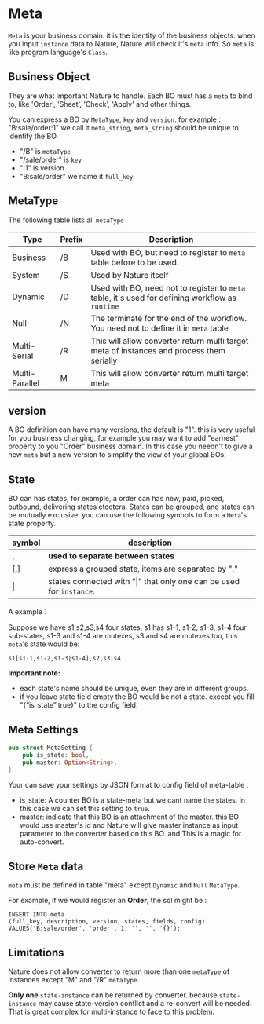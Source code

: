 # Meta

`Meta` is your business domain. it is the identity of the business objects. when you input `instance` data to Nature, Nature will check it's `meta` info. So `meta` is like program language's `Class`.

## Business Object

They are what important Nature to handle. Each BO must has a `meta` to bind to, like 'Order', 'Sheet', 'Check', 'Apply' and other things.

You can express a BO by `MetaType`, `key` and `version`. for example :  "B:sale/order:1" we call it `meta_string`,  `meta_string` should be unique to identify the BO.

- "/B" is `metaType`
- "/sale/order" is `key`
- ":1" is version
- "B:sale/order" we name it `full_key`

## MetaType

The following table lists all `metaType`

| Type           | Prefix | Description                                                  |
| -------------- | ------ | ------------------------------------------------------------ |
| Business       | /B     | Used with BO, but need to register to `meta` table before to be used. |
| System         | /S     | Used by Nature itself                                        |
| Dynamic        | /D     | Used with BO, need not to register to `meta` table, it's used for defining workflow as `runtime` |
| Null           | /N     | The terminate for the end of the workflow. You need not to define it in `meta` table |
| Multi-Serial   | /R     | This will allow  converter return multi target meta of instances and process them serially |
| Multi-Parallel | M     | This will allow  converter return multi target meta |

## version

A BO definition can have many versions, the default is "1". this is very useful for you business changing, for example you may want to add "earnest" property to you "Order" business domain. In this case you needn't to give a new `meta` but a new version to simplify the view of your global BOs.

## State

BO can has states, for example, a order can has new, paid, picked, outbound, delivering states etcetera.  States can be grouped,  and states can be mutually exclusive. you can use the following symbols to form a `Meta`'s state property.

| symbol | description                                                  |
| ------ | ------------------------------------------------------------ |
| ,      | **used to separate between states**                          |
| [,]    | express a grouped state, items are separated by ","          |
| \|     | states connected with "\|" that only one can be used for `instance`. |

A example：

Suppose we have s1,s2,s3,s4 four states, s1 has s1-1, s1-2, s1-3, s1-4 four sub-states, s1-3 and s1-4 are mutexes, s3 and s4 are mutexes too, this `meta`'s  state would be:

```
s1[s1-1,s1-2,s1-3|s1-4],s2,s3|s4
```

**Important note:** 

- each state's name should be unique, even they are in different groups.
- if you leave state field empty the BO would  be not a state. except you fill "{“is_state”:true}" to the config field.

## Meta Settings

```rust
pub struct MetaSetting {
    pub is_state: bool,
    pub master: Option<String>,
}
```

Your can save your settings by JSON format to config field of meta-table .

- is_state:  A counter BO is a state-meta but we cant name the states, in this case we can set this setting to `true`.
- master: indicate that this BO is an attachment of the master. this BO would use master's id and Nature will give master instance as input parameter to the converter based on this BO. and This is a magic for auto-convert.

## Store `Meta` data

`meta` must be defined in table "meta" except `Dynamic` and `Null` `MetaType`.

For example, if we would register an __Order__, the sql  might be :

```mysql
INSERT INTO meta
(full_key, description, version, states, fields, config)
VALUES('B:sale/order', 'order', 1, '', '', '{}');
```

## Limitations

Nature does not allow converter to return more than one `metaType` of instances except "M" and "/R" `metaType`.

**Only one** `state-instance`  can be returned by converter. because `state-instance` may cause state-version conflict and a re-convert will be needed. That is great complex for multi-instance to face to this problem.